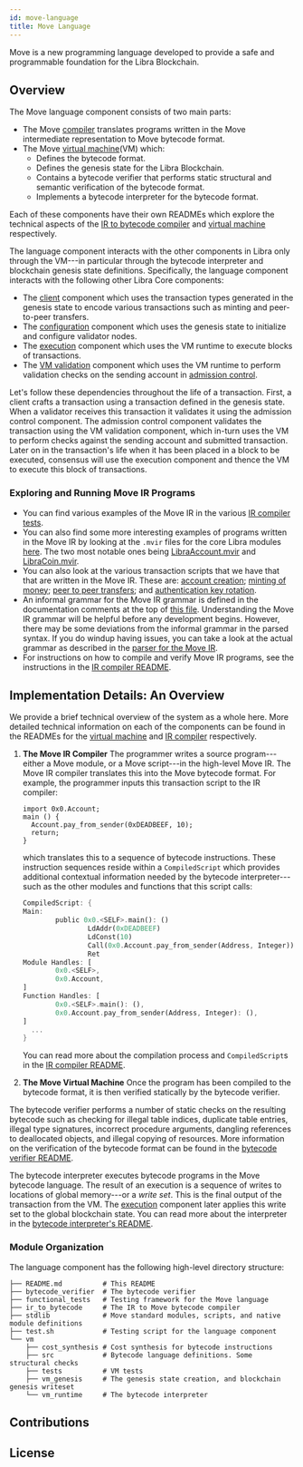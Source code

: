 ```yaml
---
id: move-language
title: Move Language
---
```


Move is a new programming language developed to provide a safe and
programmable foundation for the Libra Blockchain. 

## Overview

The Move language component consists of two main parts:

* The Move [compiler](./ir_to_bytecode/) translates programs written
   in the Move intermediate representation to Move bytecode format.
* The Move [virtual machine](./vm/)(VM) which:
   * Defines the bytecode format.
   * Defines the genesis state for the Libra Blockchain.
   * Contains a bytecode verifier that performs static structural and
     semantic verification of the bytecode format.
   * Implements a bytecode interpreter for the bytecode format.

Each of these components have their own READMEs which explore the
technical aspects of the 
[IR to bytecode compiler](./ir_to_bytecode/README.md) and
[virtual machine](./vm/README.md) respectively.

The language component interacts with the other components in Libra only through
the VM---in particular through the bytecode interpreter and
blockchain genesis state definitions. Specifically, the language component
interacts with the following other Libra Core components:

* The [client](../client) component which uses the transaction
  types generated in the genesis state to encode various transactions such
  as minting and peer-to-peer transfers.
* The [configuration](../config) component which uses the genesis state to
  initialize and configure validator nodes.
* The [execution](../execution) component which uses the VM runtime to execute
  blocks of transactions.
* The [VM validation](../vm_validator) component which uses the VM runtime to
  perform validation checks on the sending account in [admission control](../admission_control).

Let's follow these dependencies throughout the life of a transaction.
First, a client crafts a transaction using a transaction defined in the
genesis state. When a validator receives this transaction it validates it
using the admission control component. The admission control component 
validates the transaction using the VM validation component, which in-turn uses the VM
to perform checks against the sending account and submitted transaction.
Later on in the transaction's life when it has been placed in a block to be
executed, consensus will use the execution component and thence the VM to
execute this block of transactions.

### Exploring and Running Move IR Programs

* You can find various examples of the Move IR in the various
  [IR compiler tests](./functional_tests/tests).
* You can also find some more interesting examples of programs written in the Move IR by
  looking at the `.mvir` files for the core Libra modules
  [here](./stdlib/modules/). The two most notable ones being
  [LibraAccount.mvir](./stdlib/modules/account.mvir) and
  [LibraCoin.mvir](./stdlib/modules/currency.mvir).
* You can also look at the various transaction scripts that we have that that are written in
  the Move IR. These are:
   [account creation](./stdlib/transaction_scripts/create_account.mvir);
   [minting of money](./stdlib/transaction_scripts/mint.mvir);
   [peer to peer transfers](./stdlib/transaction_scripts/peer_to_peer_transfer.mvir); and
   [authentication key rotation](./stdlib/transaction_scripts/rotate_authentication_key.mvir).
* An informal grammar for the Move IR grammar is defined in the documentation
  comments at the top of [this file](./ir_to_bytecode/src/parser/mod.rs).
  Understanding the Move IR grammar will be helpful before any development begins.
  However, there may be some deviations from the informal grammar in the
  parsed syntax. If you do windup having issues, you can take a look at the actual
  grammar as described in the [parser for the Move IR](./ir_to_bytecode/src/parser/syntax.lalrpop).
* For instructions on how to compile and verify Move IR programs, see the
  instructions in the [IR compiler README](./ir_to_bytecode/README.md).

## Implementation Details: An Overview

We provide a brief technical overview of the system as a whole here. More detailed
technical information on each of the components can be found in the READMEs for the
[virtual machine](./vm/README.md) and [IR compiler](./ir_to_bytecode/README.md) respectively.

1. **The Move IR Compiler**
    The programmer writes a source program---either a Move module, or a
    Move script---in the high-level Move IR. The Move IR compiler
    translates this into the Move bytecode format. For example, the
    programmer inputs this transaction script to the IR compiler:
    ```
    import 0x0.Account;
    main () {
      Account.pay_from_sender(0xDEADBEEF, 10);
      return;
    }
    ```
    which translates this to a sequence of bytecode instructions. These
    instruction sequences reside within a `CompiledScript` which provides
    additional contextual information needed by the bytecode
    interpreter---such as the other modules and functions that this script
    calls:
    ```rust
    CompiledScript: {
    Main:
            public 0x0.<SELF>.main(): ()
                    LdAddr(0xDEADBEEF)
                    LdConst(10)
                    Call(0x0.Account.pay_from_sender(Address, Integer))
                    Ret
    Module Handles: [
            0x0.<SELF>,
            0x0.Account,
    ]
    Function Handles: [
            0x0.<SELF>.main(): (),
            0x0.Account.pay_from_sender(Address, Integer): (),
    ]
      ...
    }
    ```
    You can read more about the compilation process and `CompiledScript`s
    in the [IR compiler README](./ir_to_bytecode/README.md).

2. **The Move Virtual Machine**
  Once the program has been compiled to the bytecode format, it is then
  verified statically by the bytecode verifier.

  The bytecode verifier performs a number of static checks on the resulting
  bytecode such as checking for illegal table indices, duplicate table entries,
  illegal type signatures, incorrect procedure arguments, dangling
  references to deallocated objects, and illegal copying of resources. More
  information on the verification of the bytecode format can be found in
  the [bytecode verifier README](./bytecode_verifier/README.md).

  The bytecode interpreter executes bytecode programs in the Move bytecode
  language. The result of an execution is a sequence of writes to locations
  of global memory---or a _write set_. This is the final output of the
  transaction from the VM.  The [execution](../execution/) component later 
  applies this write set to the global blockchain state. You can read more
  about the interpreter in the [bytecode interpreter's README](./vm/vm_runtime/README.md).

### Module Organization
The language component has the following high-level directory structure:

```
├── README.md          # This README
├── bytecode_verifier  # The bytecode verifier
├── functional_tests   # Testing framework for the Move language
├── ir_to_bytecode     # The IR to Move bytecode compiler
├── stdlib             # Move standard modules, scripts, and native module definitions
├── test.sh            # Testing script for the language component
└── vm                
    ├── cost_synthesis # Cost synthesis for bytecode instructions
    ├── src            # Bytecode language definitions. Some structural checks
    ├── tests          # VM tests
    ├── vm_genesis     # The genesis state creation, and blockchain genesis writeset
    └── vm_runtime     # The bytecode interpreter
```

## Contributions

## License

